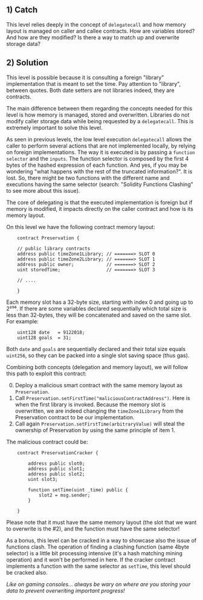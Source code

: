 ## 1) Catch
This level relies deeply in the concept of `delegatecall` and how memory layout is managed on caller and callee contracts. How are variables stored? And how are they modified? Is there a way to match up and overwrite storage data?


## 2) Solution
This level is possible because it is consulting a foreign "library" implementation that is meant to set the time. Pay attention to "library", between quotes. Both date setters are not libraries indeed, they are contracts.

The main difference between them regarding the concepts needed for this level is how memory is managed, stored and overwritten. Libraries do not modify caller storage data while being requested by a `delegatecall`. This is extremely important to solve this level.


As seen in previous levels, the low level execution `delegatecall` allows the caller to perform several actions that are not implemented locally, by relying on foreign implementations. The way it is executed is by passing a `function selector` and the `inputs`. The function selector is composed by the first 4 bytes of the hashed expression of each function. And yes, if you may be wondering "what happens with the rest of the truncated information?". It is lost. So, there might be two functions with the different name and executions having the same selector (search: "Solidity Functions Clashing" to see more about this issue).

The core of delegating is that the executed implementation is foreign but if memory is modified, it impacts directly on the caller contract and how is its memory layout.

On this level we have the following contract memory layout:

        contract Preservation {

        // public library contracts 
        address public timeZone1Library; // =======> SLOT 0
        address public timeZone2Library; // =======> SLOT 1
        address public owner;            // =======> SLOT 2
        uint storedTime;                 // =======> SLOT 3

        // ....

        }

Each memory slot has a 32-byte size, starting with index 0 and going up to 2²⁵⁶. If there are some variables declared sequentially which total size is less than 32-bytes, they will be concatenated and saved on the same slot. For example:

        uint128 date   = 9122018;
        uint128 goals  = 31;

Both `date` and `goals` are sequentially declared and their total size equals `uint256`, so they can be packed into a single slot saving space (thus gas).


Combining both concepts (delegation and memory layout), we will follow this path to exploit this contract:

0. Deploy a malicious smart contract with the same memory layout as `Preservation`.
1. Call `Preservation.setFirstTime("maliciousContractAddress")`. Here is when the first library is invoked. Because the memory slot is overwritten, we are indeed changing the `timeZone1Library` from the Preservation contract to be our implementation.
2. Call again `Preservation.setFirstTime(arbitraryValue)` will steal the ownership of Preservation by using the same principle of item 1.

The malicious contract could be:

        contract PreservationCracker {

            address public slot0;
            address public slot1;
            address public slot2; 
            uint slot3;    

            function setTime(uint _time) public {
                slot2 = msg.sender;
            }

        }

Please note that it must have the same memory layout (the slot that we want to overwrite is the #2), and the function must have the same selector!

As a bonus, this level can be cracked in a way to showcase also the issue of functions clash. The operation of finding a clashing function (same 4byte selector) is a little bit processing intensive (it's a hash matching mining operation) and it won't be performed in here. If the cracker contract implements a function with the same selector as `setTime`, this level should be cracked also.

_Like on gaming consoles... always be wary on where are you storing your data to prevent overwriting important progress!_
